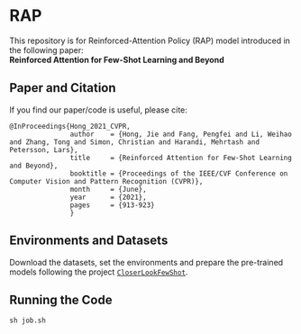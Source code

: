 # RAP
This repository is for Reinforced-Attention Policy (RAP) model introduced in the following paper:  
**Reinforced Attention for Few-Shot Learning and Beyond**

## Paper and Citation  
If you find our paper/code is useful, please cite:
```
@InProceedings{Hong_2021_CVPR,
               author    = {Hong, Jie and Fang, Pengfei and Li, Weihao and Zhang, Tong and Simon, Christian and Harandi, Mehrtash and Petersson, Lars},
               title     = {Reinforced Attention for Few-Shot Learning and Beyond},
               booktitle = {Proceedings of the IEEE/CVF Conference on Computer Vision and Pattern Recognition (CVPR)},
               month     = {June},
               year      = {2021},
               pages     = {913-923}
               }
```

## Environments and Datasets
Download the datasets, set the environments and prepare the pre-trained models following the project [```CloserLookFewShot```](https://github.com/wyharveychen/CloserLookFewShot).

## Running the Code
```
sh job.sh
```
